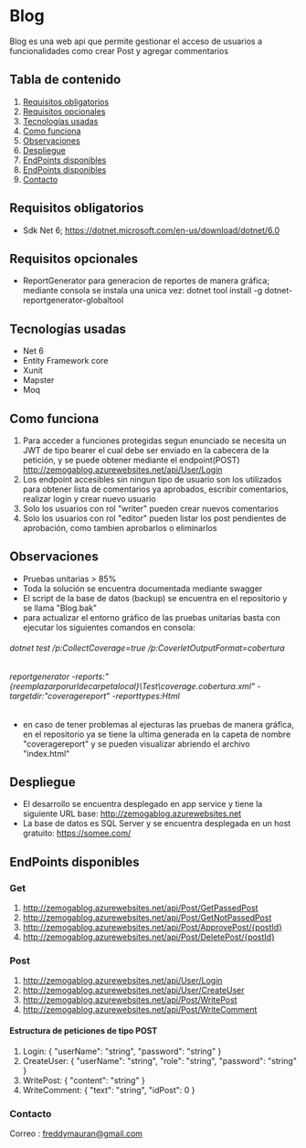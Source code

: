 # Blog

Blog es una web api que permite gestionar el acceso de usuarios a funcionalidades como crear Post y agregar commentarios

## Tabla de contenido
1. [Requisitos obligatorios](#requisitos-obligatorios)
2. [Requisitos opcionales](#requisitos-opcionales)
3. [Tecnologías usadas](#tecnologías-usadas)
4. [Como funciona](#como-funciona)
5. [Observaciones](#observaciones)
6. [Despliegue](#despliegue)
7. [EndPoints disponibles](#endpoints-disponibles)
8. [EndPoints disponibles](#estructura-peticiones)
9. [Contacto](#contacto)

## Requisitos obligatorios
<a name="requisitos-obligatorios"></a>
- Sdk Net 6; https://dotnet.microsoft.com/en-us/download/dotnet/6.0

## Requisitos opcionales
<a name="requisitos-obligatorios"></a>
- ReportGenerator para generacion de reportes de manera gráfica; mediante consola se instala una unica vez: dotnet tool install -g dotnet-reportgenerator-globaltool

## Tecnologías usadas
<a name="requisitos-obligatorios"></a>
- Net 6
- Entity Framework core
- Xunit
- Mapster
- Moq

## Como funciona
<a name="como-funciona"></a>
1. Para acceder a funciones protegidas segun enunciado se necesita un JWT de tipo bearer el cual debe ser enviado en la cabecera de la petición, y se puede obtener mediante el endpoint(POST) http://zemogablog.azurewebsites.net/api/User/Login
2. Los endpoint accesibles sin ningun tipo de usuario son los utilizados para obtener lista de comentarios ya aprobados, escribir comentarios, realizar login y crear nuevo usuario
3. Solo los usuarios con rol "writer" pueden crear nuevos comentarios
4. Solo los usuarios con rol "editor" pueden listar los post pendientes de aprobación, como tambien aprobarlos o eliminarlos

## Observaciones 
<a name="observaciones"></a>
- Pruebas unitarias > 85%
- Toda la solución se encuentra documentada mediante swagger
- El script de la base de datos (backup) se encuentra en el repositorio y se llama "Blog.bak"
- para actualizar el entorno gráfico de las pruebas unitarias basta con ejecutar los siguientes comandos en consola:
###### dotnet test /p:CollectCoverage=true /p:CoverletOutputFormat=cobertura
###### reportgenerator -reports:"{reemplazarporurldecarpetalocal}\Test\coverage.cobertura.xml" -targetdir:"coveragereport" -reporttypes:Html
- en caso de tener problemas al ejecturas las pruebas de manera gráfica, en el repositorio ya se tiene la ultima generada en la capeta de nombre "coveragereport" y se pueden visualizar abriendo el archivo "index.html"


## Despliegue
<a name="despliegue"></a>
- El desarrollo se encuentra desplegado en app service y tiene la siguiente URL base: http://zemogablog.azurewebsites.net
- La base de datos es SQL Server y se encuentra desplegada en un host gratuito: https://somee.com/ 

## EndPoints disponibles
<a name="endpoints-disponibles"></a>
### Get
1. http://zemogablog.azurewebsites.net/api/Post/GetPassedPost
2. http://zemogablog.azurewebsites.net/api/Post/GetNotPassedPost
3. http://zemogablog.azurewebsites.net/api/Post/ApprovePost/{postId}
4. http://zemogablog.azurewebsites.net/api/Post/DeletePost/{postId}

### Post
1. http://zemogablog.azurewebsites.net/api/User/Login
2. http://zemogablog.azurewebsites.net/api/User/CreateUser
3. http://zemogablog.azurewebsites.net/api/Post/WritePost
4. http://zemogablog.azurewebsites.net/api/Post/WriteComment

#### Estructura de peticiones de tipo POST
<a name="estructura-peticiones"></a>
1. Login: {
  "userName": "string",
  "password": "string"
}
2. CreateUser: {
  "userName": "string",
  "role": "string",
  "password": "string"
}
3. WritePost: {
  "content": "string"
}
4. WriteComment: {
  "text": "string",
  "idPost": 0
}

### Contacto
<a name="estructura-peticiones"></a>
Correo : freddymauran@gmail.com
